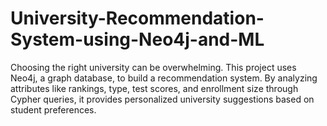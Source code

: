 # University-Recommendation-System-using-Neo4j-and-ML
Choosing the right university can be overwhelming. This project uses Neo4j, a graph database, to build a recommendation system. By analyzing attributes like rankings, type, test scores, and enrollment size through Cypher queries, it provides personalized university suggestions based on student preferences.
